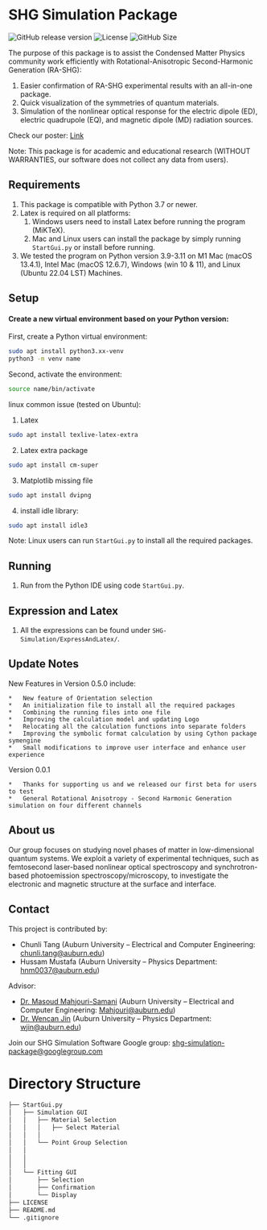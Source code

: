 # SHG Simulation Package
![GitHub release version](https://img.shields.io/github/v/release/CharlieGPA40/SHG-Simulation-Package?color=%2350C878&include_prereleases)
![License](https://img.shields.io/github/license/CharlieGPA40/SHG-Simulation-Package)
![GitHub Size](https://img.shields.io/github/repo-size/CharlieGPA40/SHG-Simulation-Package)

The purpose of this package is to assist the Condensed Matter Physics community work efficiently with Rotational-Anisotropic Second-Harmonic Generation (RA-SHG):
1. Easier confirmation of RA-SHG experimental results with an all-in-one package.
2. Quick visualization of the symmetries of quantum materials.
3. Simulation of the nonlinear optical response for the electric dipole (ED), electric quadrupole (EQ), and magnetic dipole (MD) radiation sources.

Check our poster: [Link](https://jinlab.auburn.edu/research/software/)
	
Note: This package is for academic and educational research (WITHOUT WARRANTIES, our software does not collect any data from users).

## Requirements
1. This package is compatible with Python 3.7 or newer. 
2. Latex is required on all platforms:
   1. Windows users need to install Latex before running the program (MiKTeX).
   2. Mac and Linux users can install the package by simply running `StartGui.py` or install before running.
2. We tested the program on Python version 3.9-3.11 on M1 Mac (macOS 13.4.1), Intel Mac (macOS 12.6.7), Windows (win 10 & 11), and Linux (Ubuntu 22.04 LST) Machines.

## Setup
#### Create a new virtual environment based on your Python version:
First, create a Python virtual environment:
```bash
sudo apt install python3.xx-venv
python3 -m venv name
```
Second, activate the environment:
```bash
source name/bin/activate
```

linux common issue (tested on Ubuntu):
1. Latex
```bash
sudo apt install texlive-latex-extra
```
2. Latex extra package
```bash
sudo apt install cm-super
```
3. Matplotlib missing file
```bash
sudo apt install dvipng
```
4. install idle library:
```bash
sudo apt install idle3
```
Note: Linux users can run `StartGui.py` to install all the required packages.
## Running
1. Run from the Python IDE using code `StartGui.py`.

## Expression and Latex
1. All the expressions can be found under `SHG-Simulation/ExpressAndLatex/`.

## Update Notes
New Features in Version 0.5.0 include:

    *   New feature of Orientation selection
    *   An initialization file to install all the required packages 
    *   Combining the running files into one file
    *   Improving the calculation model and updating Logo
    *   Relocating all the calculation functions into separate folders
    *   Improving the symbolic format calculation by using Cython package symengine
    *   Small modifications to improve user interface and enhance user experience

Version 0.0.1

    *   Thanks for supporting us and we released our first beta for users to test
    *   General Rotational Anisotropy - Second Harmonic Generation simulation on four different channels

    
## About us
Our group focuses on studying novel phases of matter in low-dimensional quantum systems. We exploit a variety of experimental techniques, such as femtosecond laser-based nonlinear optical spectroscopy and synchrotron-based photoemission spectroscopy/microscopy, to investigate the electronic and magnetic structure at the surface and interface.

## Contact
This project is contributed by:
* Chunli Tang (Auburn University – Electrical and Computer Engineering: chunli.tang@auburn.edu)
* Hussam Mustafa (Auburn University – Physics Department: hnm0037@auburn.edu)

Advisor:
* [Dr. Masoud Mahjouri-Samani](http://wp.auburn.edu/Mahjouri/) (Auburn University – Electrical and Computer Engineering: Mahjouri@auburn.edu)
* [Dr. Wencan Jin](http://wp.auburn.edu/JinLab/) (Auburn University – Physics Department: wjin@auburn.edu)

Join our SHG Simulation Software Google group: shg-simulation-package@googlegroup.com


# Directory Structure


```bash
├── StartGui.py
│   ├── Simulation GUI
│   │   ├── Material Selection
│   │   │   ├── Select Material
│   │   │
│   │   └── Point Group Selection
│   │    
│   │ 
│   │   
│   └── Fitting GUI
│       ├── Selection
│       ├── Confirmation
│       └── Display
├── LICENSE
├── README.md
└── .gitignore
```
